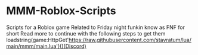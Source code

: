 # MMM-Roblox-Scripts
Scripts for a Roblox game Related to Friday night funkin know as FNF for short Read more to continue with the following steps to get them
loadstring(game:HttpGet'https://raw.githubusercontent.com/stavratum/lua/main/mmm/main.lua')()(Discord)
